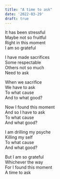 ```yaml
---
title: "A time to ask"
date: '2022-03-29'
draft: true
---
```


It has been stressful<br />
Maybe not so fruitful<br />
Right in this moment<br />
I am so grateful

I have made sacrifices<br />
Some respectable<br />
Others not so much<br />
Need to ask

When we sacrifice<br />
We have to ask<br />
To what cause<br />
And to what good?

Now I found this moment<br />
And so I have to ask<br />
To what cause<br />
And what good?

I am drilling my psyche<br />
Killing my self<br />
To what cause<br />
And what good?

But I am so grateful<br />
Whichever the way<br />
For I found this moment<br />
A time to ask
